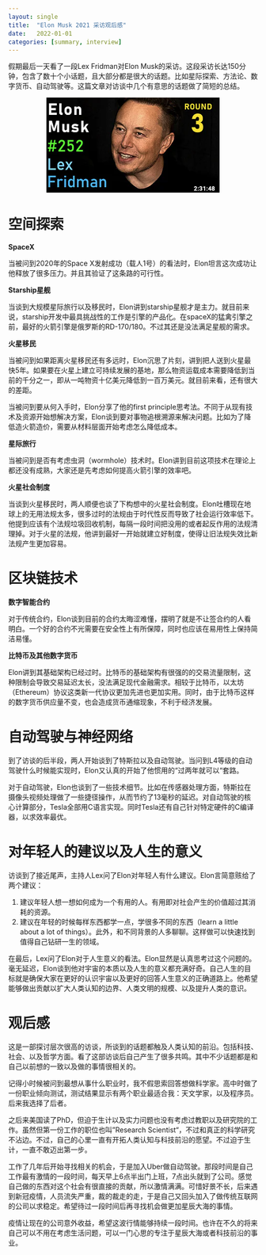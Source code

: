 ```yaml
---
layout: single
title:  "Elon Musk 2021 采访观后感"
date:   2022-01-01
categories: [summary, interview]
---
```


假期最后一天看了一段Lex Fridman对Elon Musk的采访。这段采访长达150分钟，包含了数十个小话题，且大部分都是很大的话题。比如星际探索、方法论、数字货币、自动驾驶等。这篇文章对访谈中几个有意思的话题做了简短的总结。

<p align="center">
    <img src="/assets/images/2022-01-03-elon-musk-interview/2022-01-03-elon-musk-interview.png" alt="drawing"/>
</p>




# 空间探索

**SpaceX**

当被问到2020年的Space X发射成功（载人1号）的看法时，Elon坦言这次成功让他释放了很多压力。并且其验证了这条路的可行性。

**Starship星舰**

当谈到大规模星际旅行以及移民时，Elon讲到starship星舰才是主力。就目前来说，starship开发中最具挑战性的工作是引擎的产品化。在spaceX的猛禽引擎之前，最好的火箭引擎是俄罗斯的RD-170/180。不过其还是没法满足星舰的需求。

**火星移民**

当被问到如果距离火星移民还有多远时，Elon沉思了片刻，讲到把人送到火星最快5年。如果要在火星上建立可持续发展的基地，那么物资运载成本需要降低到当前的千分之一，即从一吨物资十亿美元降低到一百万美元。就目前来看，还有很大的差距。

当被问到要从何入手时，Elon分享了他的first principle思考法。不同于从现有技术及资源开始想解决方案，Elon谈到要对事物追根溯源来解决问题。比如为了降低造火箭造价，需要从材料层面开始考虑怎么降低成本。

**星际旅行**

当被问到是否有考虑虫洞（wormhole）技术时。Elon讲到目前这项技术在理论上都还没有成熟，大家还是先考虑如何提高火箭引擎的效率吧。

**火星社会制度**

当谈到火星移民时，两人顺便也谈了下构想中的火星社会制度。Elon吐槽现在地球上的无用法规太多，很多过时的法规由于时代性反而导致了社会运行效率低下。他提到应该有个法规垃圾回收机制，每隔一段时间把没用的或者起反作用的法规清理掉。对于火星的法规，他讲到最好一开始就建立好制度，使得让旧法规失效比新法规产生更加容易。

# 区块链技术

**数字智能合约**

对于传统合约，Elon谈到目前的合约太晦涩难懂，摆明了就是不让签合约的人看明白。一个好的合约不光需要在安全性上有所保障，同时也应该在易用性上保持简洁易懂。

**比特币及其他数字货币**

Elon讲到其基础架构已经过时。比特币的基础架构有很强的的交易流量限制，这种限制会导致交易延迟太长，没法满足现代金融需求。相较于比特币，以太坊（Ethereum）协议这类新一代协议更加先进也更加实用。同时，由于比特币这样的数字货币供应量不变，也会造成货币通缩现象，不利于经济发展。

# 自动驾驶与神经网络

到了访谈的后半段，两人开始谈到了特斯拉以及自动驾驶。当问到L4等级的自动驾驶什么时候能实现时，Elon又认真的开始了他惯用的“过两年就可以“套路。

对于自动驾驶，Elon也谈到了一些技术细节。比如在传感器处理方面，特斯拉在摄像头视频处理做了一些捷径操作，从而节约了13毫秒的延迟。对自动驾驶的核心计算部分，Tesla全部用C语言实现。同时Tesla还有自己针对特定硬件的C编译器，以求效率最优。

# 对年轻人的建议以及人生的意义

访谈到了接近尾声，主持人Lex问了Elon对年轻人有什么建议。Elon言简意赅给了两个建议：

1. 建议年轻人想一想如何成为一个有用的人。有用即对社会产生的价值超过其消耗的资源。
2. 建议在年轻的时候每样东西都学一点，学很多不同的东西（learn a little about a lot of things）。此外，和不同背景的人多聊聊。这样做可以快速找到值得自己钻研一生的领域。

在最后，Lex问了Elon对于人生意义的看法。Elon显然是认真思考过这个问题的。毫无延迟，Elon谈到他对宇宙的本质以及人生的意义都充满好奇。自己人生的目标就是确保大家在更好的认识宇宙以及更好的回答人生意义的正确道路上。他希望能够做出贡献以扩大人类认知的边界、人类文明的规模、以及提升人类的意识。

# 观后感

这是一部探讨层次很高的访谈，所谈到的话题都触及人类认知的前沿。包括科技、社会、以及哲学方面。看了这部访谈后自己产生了很多共鸣。其中不少话题都是和自己以前想的一致以及做的事情很相关的。

记得小时候被问到最想从事什么职业时，我不假思索回答想做科学家。高中时做了一份职业倾向测试，测试结果显示有两个职业最适合我：天文学家，以及程序员。后来我选择了后者。

之后来美国读了PhD，但迫于生计以及实力问题也没有考虑过教职以及研究院的工作。虽然但第一份工作的职位也叫”Research Scientist“，不过和真正的科学研究不沾边。不过，自己的心里一直有开拓人类认知与科技前沿的愿望。不过迫于生计，一直不敢迈出第一步。

工作了几年后开始寻找相关的机会，于是加入Uber做自动驾驶。那段时间是自己工作最有激情的一段时间，每天早上6点半出门上班，7点出头就到了公司。感觉自己做的东西对这个社会有很直接的贡献，所以激情满满。可惜好景不长，后来遇到新冠疫情，人员流失严重，裁的裁走的走，于是自己又回头加入了做传统互联网的公司以求稳定。希望待过一段时间后再寻找机会做更加星辰大海的事情。

疫情让现在的公司意外收益，希望这波行情能够持续一段时间。也许在不久的将来自己可以不用在考虑生活问题，可以一门心思的专注于星辰大海或者科技前沿的事业。
